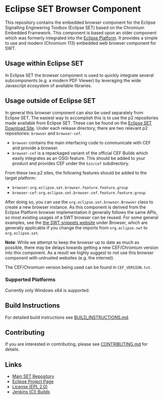 # Eclipse SET Browser Component

This repository contains the embedded browser component for the Eclipse Signalling Engineering Toolbox (Eclipse SET) based on the Chromium Embedded Framework. This component is based upon an older component which was formerly integrated into the [Eclipse Platform](https://projects.eclipse.org/projects/eclipse.platform). It provides a simple to use and modern (Chromium 113) embedded web browser component for SWT. 

## Usage within Eclipse SET

In Eclipse SET the browser component is used to quickly integrate several subcomponents (e.g. a modern PDF Viewer) by leveraging the wide Javascript ecosystem of available libraries. 

## Usage outside of Eclipse SET

In general this browser component can also be used separately from Eclipse SET. The easiest way to accomplish this is to use the p2 repositories made available from Eclipse SET. These can be found on the [Eclipse SET Download Site](https://download.eclipse.org/set/). Under each release directory, there are two relevant p2 repositories: `browser` and `browser-cef`. 

- `browser` contains the main interfacing code to communicate with CEF and provide a browser. 
- `browser-cef` is a repackaged variant of the official CEF Builds which easily integrates as an OSGi feature. This should be added to your product and provides CEF under the `bin/cef` subdirectory. 

From these two p2 sites, the following features should be added to the target platform:

- `browser`: `org.eclipse.set.browser.feature.feature.group`
- `browser-cef`: `org.eclipse.set.browser.cef.feature.feature.group`

After doing so, you can use the `org.eclipse.set.browser.Browser` class to create a new browser instance. As this component is derived from the Eclipse Platform browser implementation it generally follows the same APIs, so most existing usages of a SWT browser can be reused. For some general examples, see the [the SWT snippets website](https://www.eclipse.org/swt/snippets/) under Browser, which are generally applicable if you change the imports from `org.eclipse.swt` to `org.eclipse.set`.

**Note**: While we attempt to keep the browser up to date as much as possible, there may be delays towards getting a new CEF/Chromium version into this component. As a result we highly suggest to not use this browser component with untrusted websites (e.g. the internet). 

The CEF/Chromium version being used can be found in `CEF_VERSION.txt`.

### Supported Platforms

Currently only Windows x64 is supported.

## Build Instructions

For detailed build instructions see [BUILD_INSTRUCTIONS.md](BUILD_INSTRUCTIONS.md).

## Contributing

If you are interested in contributing, please see [CONTRIBUTING.md](CONTRIBUTING.md) for details.

## Links

- [Main SET Repository](https://gitlab.eclipse.org/eclipse/set/set)
- [Eclipse Project Page](https://projects.eclipse.org/projects/technology.set)
- [License (EPL 2.0)](LICENSE)
- [Jenkins (CI) Builds](https://gitlab.eclipse.org/eclipse/set/set)
